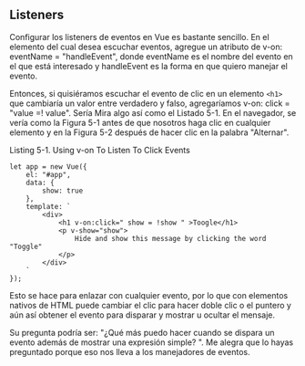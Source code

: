 ## Listeners

Configurar los listeners de eventos en Vue es bastante sencillo. En el elemento del cual
desea escuchar eventos, agregue un atributo de v-on: eventName = "handleEvent", donde
eventName es el nombre del evento en el que está interesado y handleEvent es la forma en que
quiero manejar el evento.

Entonces, si quisiéramos escuchar el evento de clic en un elemento `<h1>` que cambiaría un
valor entre verdadero y falso, agregaríamos v-on: click = "value =! value". Sería
Mira algo así como el Listado 5-1. En el navegador, se vería como la Figura 5-1 antes de que nosotros
haga clic en cualquier elemento y en la Figura 5-2 después de hacer clic en la palabra "Alternar".

Listing 5-1. Using v-on To Listen To Click Events

```
let app = new Vue({
    el: "#app",
    data: {
        show: true
    },
    template: `
        <div>
            <h1 v-on:click=" show = !show " >Toogle</h1>
            <p v-show="show">
                Hide and show this message by clicking the word "Toggle"
            </p>   
        </div>
    `
});
```

Esto se hace para enlazar con cualquier evento, por lo que con elementos nativos de HTML puede cambiar
el clic para hacer doble clic o el puntero y aún así obtener el evento para disparar y mostrar u ocultar el
mensaje.

Su pregunta podría ser: "¿Qué más puedo hacer cuando se dispara un evento además de mostrar una
expresión simple? ". Me alegra que lo hayas preguntado porque eso nos lleva a los manejadores de eventos.